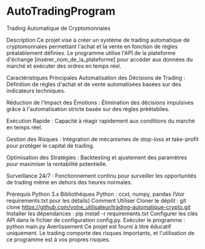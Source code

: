 # AutoTradingProgram
Trading Automatique de Cryptomonnaies

Description
Ce projet vise à créer un système de trading automatique de cryptomonnaies permettant l'achat et la vente en fonction de règles préalablement définies. Le programme utilise l'API de la plateforme d'échange [insérer_nom_de_la_plateforme] pour accéder aux données du marché et exécuter des ordres en temps réel.

Caractéristiques Principales
Automatisation des Décisions de Trading : Définition de règles d'achat et de vente automatisées basées sur des indicateurs techniques.

Réduction de l'Impact des Émotions : Élimination des décisions impulsives grâce à l'automatisation stricte basée sur des règles préétablies.

Exécution Rapide : Capacité à réagir rapidement aux conditions du marché en temps réel.

Gestion des Risques : Intégration de mécanismes de stop-loss et take-profit pour protéger le capital de trading.

Optimisation des Stratégies : Backtesting et ajustement des paramètres pour maximiser la rentabilité potentielle.

Surveillance 24/7 : Fonctionnement continu pour surveiller les opportunités de trading même en dehors des heures normales.

Prérequis
Python 3.x
Bibliothèques Python : ccxt, numpy, pandas (Voir requirements.txt pour les détails)
Comment Utiliser
Cloner le dépôt : git clone https://github.com/votre_utilisateur/trading-automatique-crypto.git
Installer les dépendances : pip install -r requirements.txt
Configurer les clés API dans le fichier de configuration config.py.
Exécuter le programme : python main.py
Avertissement
Ce projet est fourni à titre éducatif uniquement. Le trading comporte des risques importants, et l'utilisation de ce programme est à vos propres risques.
